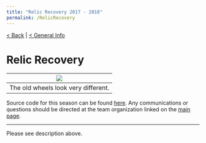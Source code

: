 ```yaml
---
title: "Relic Recovery 2017 - 2018"
permalink: /RelicRecovery
---
```


[< Back](../index.md) | [< General Info](./index.md)

# Relic Recovery

| <image src="../images/RelicRecovery/RelicRecoveryImg.png" style="max-width: 100%; border: none; box-shadow: none;" /> |
| :---: |
| The old wheels look very different. |

Source code for this season can be found [here](https://github.com/Schierkes/Trobotix_2018-Code). Any communications or questions should be directed at the team organization linked on the [main page](../index.md).

___

Please see description above.
